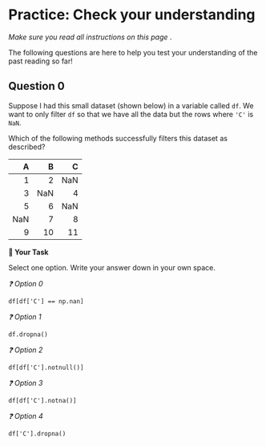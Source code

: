# <i class="far fa-edit fa-fw"></i> Practice: Check your understanding

*Make sure you read all instructions on this page* .

The following questions are here to help you test your understanding of the past reading so far!


## Question 0

Suppose I had this small dataset (shown below) in a variable called `df`. We want to only filter `df` so that we have all the data but the rows where `'C'` is `NaN`.

Which of the following methods successfully filters this dataset as described?


| A | B | C |
|--:|--:|--:|
|  1|  2|NaN|
|  3|NaN|  4|
|  5|  6|NaN|
|NaN|  7|  8|
|  9| 10| 11|



**📝 Your Task**

Select one option. Write your answer down in your own space.

*❓ Option 0*

```text
df[df['C'] == np.nan]
```



*❓ Option 1*

```text
df.dropna()
```



*❓ Option 2*

```text
df[df['C'].notnull()]
```



*❓ Option 3*

```text
df[df['C'].notna()]
```



*❓ Option 4*

```text
df['C'].dropna()
```



